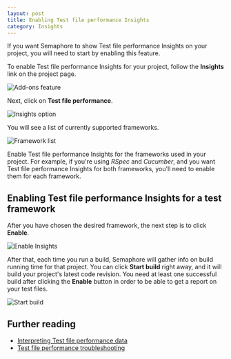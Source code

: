 ```yaml
---
layout: post
title: Enabling Test file performance Insights
category: Insights
---
```


If you want Semaphore to show Test file performance Insights on your project,
you will need to start by enabling this feature.

To enable Test file performance Insights for your project, follow the
**Insights** link on the project page.

<img src="/docs/assets/img/insights/project_header.png" alt="Add-ons
feature" class="img-responsive img-bordered">

Next, click on **Test file performance**.

<img src="/docs/assets/img/insights/insights_option.png" alt="Insights
option" class="img-responsive img-bordered">

You will see a list of currently supported frameworks.

<img src="/docs/assets/img/insights/framework_list.png" alt="Framework
list" class="img-responsive img-bordered">

Enable Test file performance Insights for the frameworks used in your project.
For example, if you're using _RSpec_ and _Cucumber_, and you want Test file
performance Insights for both frameworks, you'll need to enable them for each
framework.

## Enabling Test file performance Insights for a test framework
After you have chosen the desired framework, the next step is to click
**Enable**.

<img src="/docs/assets/img/insights/enable_insights.png" alt="Enable
Insights" class="img-responsive img-bordered">

After that, each time you run a build, Semaphore will gather info on build
running time for that project. You can click **Start build** right away, and it
will build your project's latest code revision. You need at least one
successful build after clicking the **Enable** button in order to be able to
get a report on your test files.

<img src="/docs/assets/img/insights/start_build.png" alt="Start
build" class="img-responsive img-bordered">


## Further reading
- [Interpreting Test file performance data](/docs/insights/interpreting-insights-data.html)
- [Test file performance troubleshooting](/docs/insights/troubleshooting-insights.html)
